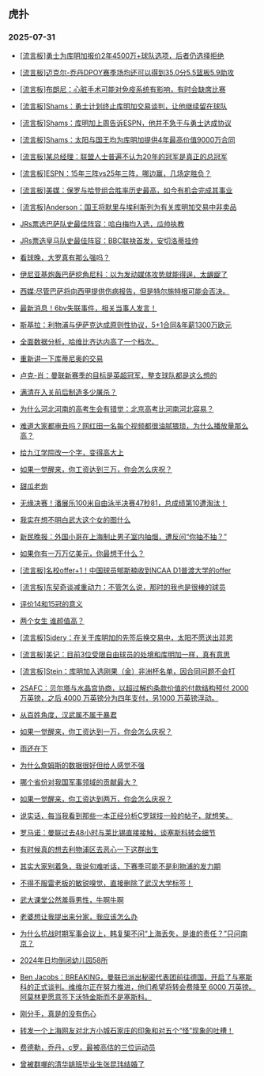 ## 虎扑 
### 2025-07-31

+ [[流言板]勇士为库明加报价2年4500万+球队选项，后者仍选择拒绝](https://bbs.hupu.com/634048137.html)

+ [[流言板]迈克尔-乔丹DPOY赛季场均还可以得到35.0分5.5篮板5.9助攻](https://bbs.hupu.com/634045826.html)

+ [[流言板]布朗尼：心脏手术可能对免疫系统有影响，有时会缺席比赛](https://bbs.hupu.com/634044671.html)

+ [[流言板]Shams：勇士计划终止库明加交易谈判，让他继续留在球队](https://bbs.hupu.com/634048273.html)

+ [[流言板]Shams：库明加上周告诉ESPN，他并不急于与勇士达成协议](https://bbs.hupu.com/634048455.html)

+ [[流言板]Shams：太阳与国王均为库明加提供4年最高价值9000万合同](https://bbs.hupu.com/634048304.html)

+ [[流言板]某总经理：联盟人士普遍不认为20年的冠军是真正的总冠军](https://bbs.hupu.com/634048517.html)

+ [[流言板]ESPN：15年三阵vs25年三阵，哪边赢，几场定胜负？](https://bbs.hupu.com/634045612.html)

+ [[流言板]美媒：保罗与哈登组合胜率历史最高，如今有机会完成其事业](https://bbs.hupu.com/634044543.html)

+ [[流言板]Anderson：国王将默里与埃利斯列为有关库明加交易中非卖品](https://bbs.hupu.com/634047443.html)

+ [JRs票选巴萨队史最佳阵容：哈白梅均入选，瓜帅执教](https://bbs.hupu.com/634041787.html)

+ [JRs票选皇马队史最佳阵容：BBC联袂首发，安切洛蒂挂帅](https://bbs.hupu.com/634041786.html)

+ [看球晚，大罗真有那么强吗？](https://bbs.hupu.com/634041664.html)

+ [伊尼亚基炮轰巴萨挖角尼科：以为发动媒体攻势就能得逞，太龌龊了](https://bbs.hupu.com/634040478.html)

+ [西媒:尽管巴萨将向西甲提供伤病报告，但是特尔施特根可能会否决。](https://bbs.hupu.com/634044131.html)

+ [最新消息！6bv失联事件，相关当事人发言！](https://bbs.hupu.com/634041503.html)

+ [斯基拉：利物浦与伊萨克达成原则性协议，5+1合同&amp;年薪1300万欧元](https://bbs.hupu.com/634042293.html)

+ [全面数据分析，哈维比齐达内高了一个档次。](https://bbs.hupu.com/634042207.html)

+ [重新讲一下库蒂尼奥的交易](https://bbs.hupu.com/634044278.html)

+ [卢克-肖：曼联新赛季的目标是英超冠军，整支球队都是这么想的](https://bbs.hupu.com/634042653.html)

+ [满清在入关前后制造多少屠杀？](https://bbs.hupu.com/634045838.html)

+ [为什么河北河南的高考生会有错觉：北京高考比河南河北容易？](https://bbs.hupu.com/634045226.html)

+ [难道大家都审丑吗？网红田一名每个视频都很油腻猥琐，为什么播放量那么高？](https://bbs.hupu.com/634046592.html)

+ [给九江学院改一个字，变得高大上](https://bbs.hupu.com/634045624.html)

+ [如果一觉醒来，你工资达到三万，你会怎么庆祝？](https://bbs.hupu.com/634046723.html)

+ [甜瓜老炮](https://bbs.hupu.com/634045865.html)

+ [无缘决赛！潘展乐100米自由泳半决赛47秒81，总成绩第10遭淘汰！](https://bbs.hupu.com/634045540.html)

+ [我实在想不明白武大这个女的图什么](https://bbs.hupu.com/634046941.html)

+ [新民晚报：外国小哥在上海制止男子室内抽烟，遭反问“你抽不抽？”](https://bbs.hupu.com/634045797.html)

+ [如果你有一万万亿美元，你最想干什么？](https://bbs.hupu.com/634045432.html)

+ [[流言板]名校offer+1！中国球员郇斯楠收到NCAA D1普渡大学的offer](https://bbs.hupu.com/634049380.html)

+ [[流言板]东契奇谈减重动力：不管怎么说，那时的我也是很棒的球员](https://bbs.hupu.com/634048564.html)

+ [评价14和15冠的意义](https://bbs.hupu.com/634048659.html)

+ [两个女生 谁颜值高？](https://bbs.hupu.com/634045192.html)

+ [[流言板]Sidery：在关于库明加的先签后换交易中，太阳不愿送出邓恩](https://bbs.hupu.com/634048824.html)

+ [[流言板]美记：目前3位受限自由球员的处境和库明加一样，真有意思](https://bbs.hupu.com/634049056.html)

+ [[流言板]Stein：库明加入选刚果（金）非洲杯名单，因合同问题不会打](https://bbs.hupu.com/634048885.html)

+ [2SAFC：贝尔塔与水晶宫协商，以超过解约条款价值的付款结构预付 2000 万英镑，之后 4000 万英镑分为四年支付，另1000 万英镑浮动。](https://bbs.hupu.com/634044558.html)

+ [从百姓角度，汉武属不属于暴君](https://bbs.hupu.com/634047366.html)

+ [如果一觉醒来，你工资达到一万，你会怎么庆祝？](https://bbs.hupu.com/634046433.html)

+ [雨还在下](https://bbs.hupu.com/634048123.html)

+ [为什么詹姆斯的数据很好但给人感觉不强](https://bbs.hupu.com/634046857.html)

+ [哪个省份对我国军事领域的贡献最大？](https://bbs.hupu.com/634048297.html)

+ [如果一觉醒来，你工资达到两万，你会怎么庆祝？](https://bbs.hupu.com/634046346.html)

+ [说实话，每当我看到那些一本正经分析C罗球技一般的帖子，就想笑。](https://bbs.hupu.com/634043169.html)

+ [罗马诺：曼联过去48小时与莱比锡直接接触，谈塞斯科转会细节](https://bbs.hupu.com/634045906.html)

+ [有时候真的想去利物浦区去恶心一下这群出生](https://bbs.hupu.com/634047526.html)

+ [其实大家别着急，我说句难听话，下赛季可能不是利物浦的发力期](https://bbs.hupu.com/634048653.html)

+ [不得不服雷老板的敏锐嗅觉，直接删除了武汉大学标签！](https://bbs.hupu.com/634047666.html)

+ [武大课堂公然羞辱男性，牛啊牛啊](https://bbs.hupu.com/634050343.html)

+ [老婆想让我提出来分家，我应该怎么办](https://bbs.hupu.com/634049183.html)

+ [为什么抗战时期军事会议上，韩复榘不问“上海丢失，是谁的责任？”只问南京？](https://bbs.hupu.com/634047720.html)

+ [2024年日均倒闭幼儿园58所](https://bbs.hupu.com/634047386.html)

+ [  Ben Jacobs：BREAKING，曼联已派出秘密代表团前往德国，开启了与塞斯科的正式谈判。维维尔正在努力推进，他们希望将转会费降至 6000 万英镑。阿莫林更愿意签下沃特金斯而不是塞斯科。](https://bbs.hupu.com/634047729.html)

+ [刚分手，真是的没有伤心](https://bbs.hupu.com/634049159.html)

+ [转发一个上海网友对北方小城石家庄的印象和对五个“怪”现象的吐槽！](https://bbs.hupu.com/634049854.html)

+ [费德勒，乔丹，c罗，最被高估的三位运动员](https://bbs.hupu.com/634048480.html)

+ [曾被群嘲的清华姚班毕业生张昆玮结婚了](https://bbs.hupu.com/634047719.html)


